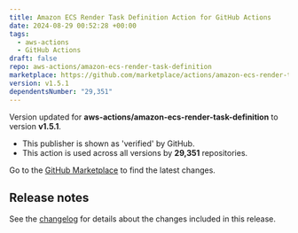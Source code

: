 ```yaml
---
title: Amazon ECS Render Task Definition Action for GitHub Actions
date: 2024-08-29 00:52:28 +00:00
tags:
  - aws-actions
  - GitHub Actions
draft: false
repo: aws-actions/amazon-ecs-render-task-definition
marketplace: https://github.com/marketplace/actions/amazon-ecs-render-task-definition-action-for-github-actions
version: v1.5.1
dependentsNumber: "29,351"
---
```



Version updated for **aws-actions/amazon-ecs-render-task-definition** to version **v1.5.1**.
- This publisher is shown as 'verified' by GitHub.
- This action is used across all versions by **29,351** repositories.

Go to the [GitHub Marketplace](https://github.com/marketplace/actions/amazon-ecs-render-task-definition-action-for-github-actions) to find the latest changes.

## Release notes

See the [changelog](CHANGELOG.md) for details about the changes included in this release.
